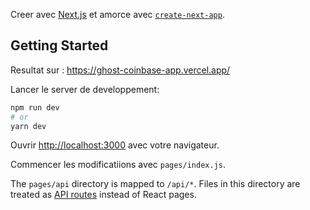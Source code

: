Creer avec [Next.js](https://nextjs.org/) et  amorce avec [`create-next-app`](https://github.com/vercel/next.js/tree/canary/packages/create-next-app).

## Getting Started
Resultat sur : https://ghost-coinbase-app.vercel.app/

Lancer le server de developpement:

```bash
npm run dev
# or
yarn dev
```

Ouvrir [http://localhost:3000](http://localhost:3000) avec votre navigateur.

Commencer les modificatiions avec `pages/index.js`.


The `pages/api` directory is mapped to `/api/*`. Files in this directory are treated as [API routes](https://nextjs.org/docs/api-routes/introduction) instead of React pages.





